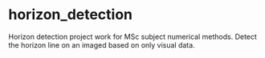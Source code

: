 # horizon_detection
Horizon detection project work for MSc subject numerical methods. Detect the horizon line on an imaged based on only visual data.
